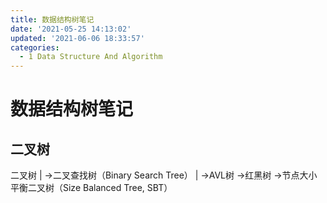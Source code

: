```yaml
---
title: 数据结构树笔记
date: '2021-05-25 14:13:02'
updated: '2021-06-06 18:33:57'
categories:
  - 1 Data Structure And Algorithm
---
```

# 数据结构树笔记

## 二叉树

二叉树
|
→二叉查找树（Binary Search Tree）
    |
    →AVL树
    →红黑树
    →节点大小平衡二叉树（Size Balanced Tree, SBT）
